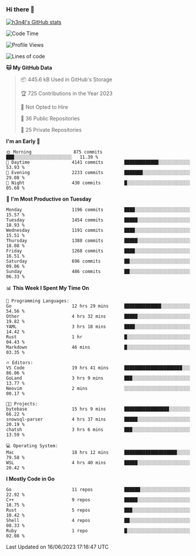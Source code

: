 ### Hi there 👋

[![h3n4l's GitHub stats](https://github-readme-stats.vercel.app/api?username=h3n4l&count_private=true&show_icons=true&theme=radical)](https://github.com/h3n4l/github-readme-stats)

<!--START_SECTION:waka-->
![Code Time](http://img.shields.io/badge/Code%20Time-1%2C324%20hrs%2039%20mins-blue)

![Profile Views](http://img.shields.io/badge/Profile%20Views-0-blue)

![Lines of code](https://img.shields.io/badge/From%20Hello%20World%20I%27ve%20Written-3.3%20million%20lines%20of%20code-blue)

**🐱 My GitHub Data** 

> 📦 445.6 kB Used in GitHub's Storage 
 > 
> 🏆 725 Contributions in the Year 2023
 > 
> 🚫 Not Opted to Hire
 > 
> 📜 36 Public Repositories 
 > 
> 🔑 25 Private Repositories 
 > 
**I'm an Early 🐤** 

```text
🌞 Morning                875 commits         ███░░░░░░░░░░░░░░░░░░░░░░   11.39 % 
🌆 Daytime                4141 commits        █████████████░░░░░░░░░░░░   53.93 % 
🌃 Evening                2233 commits        ███████░░░░░░░░░░░░░░░░░░   29.08 % 
🌙 Night                  430 commits         █░░░░░░░░░░░░░░░░░░░░░░░░   05.60 % 
```
📅 **I'm Most Productive on Tuesday** 

```text
Monday                   1196 commits        ████░░░░░░░░░░░░░░░░░░░░░   15.57 % 
Tuesday                  1454 commits        █████░░░░░░░░░░░░░░░░░░░░   18.93 % 
Wednesday                1191 commits        ████░░░░░░░░░░░░░░░░░░░░░   15.51 % 
Thursday                 1388 commits        █████░░░░░░░░░░░░░░░░░░░░   18.08 % 
Friday                   1268 commits        ████░░░░░░░░░░░░░░░░░░░░░   16.51 % 
Saturday                 696 commits         ██░░░░░░░░░░░░░░░░░░░░░░░   09.06 % 
Sunday                   486 commits         ██░░░░░░░░░░░░░░░░░░░░░░░   06.33 % 
```


📊 **This Week I Spent My Time On** 

```text
💬 Programming Languages: 
Go                       12 hrs 29 mins      ██████████████░░░░░░░░░░░   54.56 % 
Other                    4 hrs 32 mins       █████░░░░░░░░░░░░░░░░░░░░   19.82 % 
YAML                     3 hrs 18 mins       ████░░░░░░░░░░░░░░░░░░░░░   14.42 % 
Rust                     1 hr                █░░░░░░░░░░░░░░░░░░░░░░░░   04.43 % 
Markdown                 46 mins             █░░░░░░░░░░░░░░░░░░░░░░░░   03.35 % 

🔥 Editors: 
VS Code                  19 hrs 41 mins      ██████████████████████░░░   86.06 % 
GoLand                   3 hrs 9 mins        ███░░░░░░░░░░░░░░░░░░░░░░   13.77 % 
Neovim                   2 mins              ░░░░░░░░░░░░░░░░░░░░░░░░░   00.17 % 

🐱‍💻 Projects: 
bytebase                 15 hrs 9 mins       █████████████████░░░░░░░░   66.22 % 
snowsql-parser           4 hrs 37 mins       █████░░░░░░░░░░░░░░░░░░░░   20.19 % 
chatsh                   3 hrs 6 mins        ███░░░░░░░░░░░░░░░░░░░░░░   13.59 % 

💻 Operating System: 
Mac                      18 hrs 12 mins      ████████████████████░░░░░   79.58 % 
WSL                      4 hrs 40 mins       █████░░░░░░░░░░░░░░░░░░░░   20.42 % 
```

**I Mostly Code in Go** 

```text
Go                       11 repos            ██████░░░░░░░░░░░░░░░░░░░   22.92 % 
C++                      9 repos             █████░░░░░░░░░░░░░░░░░░░░   18.75 % 
Rust                     5 repos             ███░░░░░░░░░░░░░░░░░░░░░░   10.42 % 
Shell                    4 repos             ██░░░░░░░░░░░░░░░░░░░░░░░   08.33 % 
Ruby                     1 repo              █░░░░░░░░░░░░░░░░░░░░░░░░   02.08 % 
```




 Last Updated on 16/06/2023 17:16:47 UTC
<!--END_SECTION:waka-->

